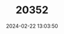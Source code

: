 ---
title: "20352"
category: "Somatogyrus biangulatus"
draft: false
date: 2024-02-22 13:03:50
languages:
  English: ["Angular Pebblesnail"]
---